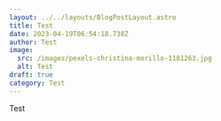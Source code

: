 ```yaml
---
layout: ../../layouts/BlogPostLayout.astro
title: Test
date: 2023-04-19T06:54:18.738Z
author: Test
image:
  src: /images/pexels-christina-morillo-1181263.jpg
  alt: Test
draft: true
category: Test
---
```

Test